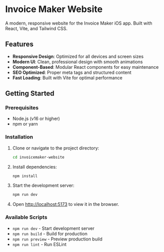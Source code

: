 # Invoice Maker Website

A modern, responsive website for the Invoice Maker iOS app. Built with React, Vite, and Tailwind CSS.

## Features

- **Responsive Design**: Optimized for all devices and screen sizes
- **Modern UI**: Clean, professional design with smooth animations
- **Component-Based**: Modular React components for easy maintenance
- **SEO Optimized**: Proper meta tags and structured content
- **Fast Loading**: Built with Vite for optimal performance


## Getting Started

### Prerequisites

- Node.js (v16 or higher)
- npm or yarn

### Installation

1. Clone or navigate to the project directory:

   ```bash
   cd invoicemaker-website
   ```

2. Install dependencies:

   ```bash
   npm install
   ```

3. Start the development server:

   ```bash
   npm run dev
   ```

4. Open [http://localhost:5173](http://localhost:5173) to view it in the browser.

### Available Scripts

- `npm run dev` - Start development server
- `npm run build` - Build for production
- `npm run preview` - Preview production build
- `npm run lint` - Run ESLint

